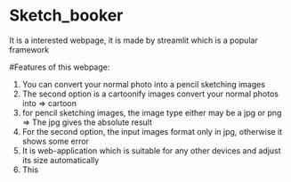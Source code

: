 # Sketch_booker
It is a interested webpage, it is made by streamlit which is a popular framework 

#Features of this webpage:
  1. You can convert your normal photo into a pencil sketching images 
  2. The second option is a cartoonify images convert your normal photos into => cartoon
  3. for pencil sketching images, the image type either may be a jpg or png => The jpg gives the absolute result
  4. For the second option, the input images format only in jpg, otherwise it shows some error
  5. It is web-application which is suitable for any other devices and adjust its size automatically 
  6. This 
